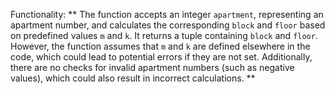 Functionality: ** The function accepts an integer `apartment`, representing an apartment number, and calculates the corresponding `block` and `floor` based on predefined values `m` and `k`. It returns a tuple containing `block` and `floor`. However, the function assumes that `m` and `k` are defined elsewhere in the code, which could lead to potential errors if they are not set. Additionally, there are no checks for invalid apartment numbers (such as negative values), which could also result in incorrect calculations. **